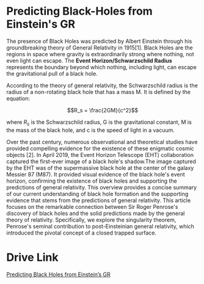 # Predicting Black-Holes from Einstein's GR #

The presence of Black Holes was predicted by Albert Einstein through his groundbreaking theory of General Relativity in 1915[1]. Black Holes 
are the regions in space where gravity is extraordinarily strong where nothing, not even light can escape. 
The **Event Horizon/Schwarzschild Radius** represents the boundary beyond which nothing, including light, can escape the gravitational pull of a black hole.

According to the theory of general relativity, the Schwarzschild radius is the radius of a non-rotating black hole that has a mass M. It is defined by the equation:

$$R_s = \frac{2GM}{c^2}$$

where $R_s$ is the Schwarzschild radius, G is the gravitational constant, M is the mass of the black hole, and c is the speed of light in a vacuum.


Over the past century, numerous observational and theoretical studies have provided compelling evidence for the existence of these enigmatic cosmic objects [2]. In April 2019,  the Event Horizon Telescope (EHT) collaboration captured the first-ever image of a black hole's shadow.The image captured by the EHT was of the supermassive black hole at the center of the galaxy Messier 87 (M87). It provided visual evidence of the black hole's event horizon, confirming the existence of black holes and supporting the predictions of general relativity.
This overview provides a concise summary of our current understanding of black hole formation and the supporting evidence that stems from the predictions of general relativity. 
This article focuses on the remarkable connection between Sir Roger Penrose's discovery of black holes and the solid predictions made by the general theory of relativity. Specifically, we explore the singularity theorem, Penrose's seminal contribution to post-Einsteinian general relativity, which introduced the pivotal concept of a closed trapped surface.



# Drive Link #

[Predicting Black Holes from
Einstein’s GR
](https://drive.google.com/file/d/1hSnOdPgsiLmwg72ZdjIrtVwtGjigEI-Z/view?usp=drive_link)
